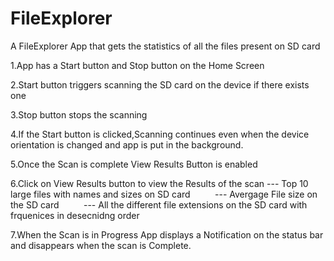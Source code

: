 # FileExplorer
A FileExplorer App that gets the statistics of all the files present on SD card 

1.App has a Start button and Stop button on the Home Screen

2.Start button triggers scanning the SD card on the device if there exists one

3.Stop button stops the scanning

4.If the Start button is clicked,Scanning continues even when the device orientation is changed and app is put in the    background.

5.Once the Scan is complete View Results Button is enabled

6.Click on View Results button to view the Results of the scan
          --- Top 10 large files with names and sizes on SD card
          --- Avergage File size on the SD card
          --- All the different file extensions on the SD card with frquenices in desecnidng order
          
 7.When the Scan is in Progress App displays a Notification on the status bar and disappears when the scan is Complete.
 
